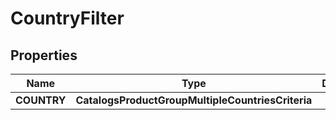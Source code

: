 

# CountryFilter


## Properties

Name | Type | Description | Notes
------------ | ------------- | ------------- | -------------
**COUNTRY** | **CatalogsProductGroupMultipleCountriesCriteria** |  | 



